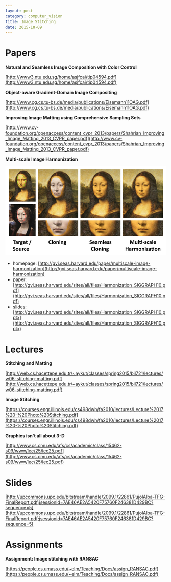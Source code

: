 ```yaml
---
layout: post
category: computer_vision
title: Image Stitching
date: 2015-10-09
---
```


# Papers

**Natural and Seamless Image Composition with Color Control**

[http://www3.ntu.edu.sg/home/asjfcai/tip04594.pdf](http://www3.ntu.edu.sg/home/asjfcai/tip04594.pdf)

**Object-aware Gradient-Domain Image Compositing**

[http://www.cg.cs.tu-bs.de/media/publications/Eisemann11OAG.pdf](http://www.cg.cs.tu-bs.de/media/publications/Eisemann11OAG.pdf)

**Improving Image Matting using Comprehensive Sampling Sets**

[http://www.cv-foundation.org/openaccess/content_cvpr_2013/papers/Shahrian_Improving_Image_Matting_2013_CVPR_paper.pdf](http://www.cv-foundation.org/openaccess/content_cvpr_2013/papers/Shahrian_Improving_Image_Matting_2013_CVPR_paper.pdf)

**Multi-scale Image Harmonization**

![](/assets/computer-vision/harmonization_teaser_3.png)

- homepage: [http://gvi.seas.harvard.edu/paper/multiscale-image-harmonization](http://gvi.seas.harvard.edu/paper/multiscale-image-harmonization)
- paper: [http://gvi.seas.harvard.edu/sites/all/files/Harmonization_SIGGRAPH10.pdf](http://gvi.seas.harvard.edu/sites/all/files/Harmonization_SIGGRAPH10.pdf)
- slides: [http://gvi.seas.harvard.edu/sites/all/files/Harmonization_SIGGRAPH10.pptx](http://gvi.seas.harvard.edu/sites/all/files/Harmonization_SIGGRAPH10.pptx)

# Lectures

**Stitching and Matting**

[http://web.cs.hacettepe.edu.tr/~aykut/classes/spring2015/bil721/lectures/w06-stitching-matting.pdf](http://web.cs.hacettepe.edu.tr/~aykut/classes/spring2015/bil721/lectures/w06-stitching-matting.pdf)

**Image Stitching**

[https://courses.engr.illinois.edu/cs498dwh/fa2010/lectures/Lecture%2017%20-%20Photo%20Stitching.pdf](https://courses.engr.illinois.edu/cs498dwh/fa2010/lectures/Lecture%2017%20-%20Photo%20Stitching.pdf)

**Graphics isn't all about 3-D**

[http://www.cs.cmu.edu/afs/cs/academic/class/15462-s09/www/lec/25/lec25.pdf](http://www.cs.cmu.edu/afs/cs/academic/class/15462-s09/www/lec/25/lec25.pdf)

# Slides

[http://upcommons.upc.edu/bitstream/handle/2099.1/22861/PujolAlba-TFG-FinalReport.pdf;jsessionid=7AE46AE2A5420F75760F246381D429BC?sequence=5](http://upcommons.upc.edu/bitstream/handle/2099.1/22861/PujolAlba-TFG-FinalReport.pdf;jsessionid=7AE46AE2A5420F75760F246381D429BC?sequence=5)

# Assignments

**Assignment: Image stitching with RANSAC**

[https://people.cs.umass.edu/~elm/Teaching/Docs/assign_RANSAC.pdf](https://people.cs.umass.edu/~elm/Teaching/Docs/assign_RANSAC.pdf)